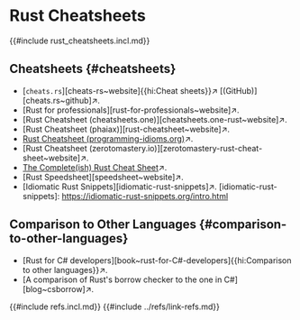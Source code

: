# Rust Cheatsheets

{{#include rust_cheatsheets.incl.md}}

## Cheatsheets {#cheatsheets}

- [`cheats.rs`][cheats-rs~website]{{hi:Cheat sheets}}↗ [(GitHub)][cheats.rs~github]↗.
- [Rust for professionals][rust-for-professionals~website]↗.
- [Rust Cheatsheet (cheatsheets.one)][cheatsheets.one-rust~website]↗.
- [Rust Cheatsheet (phaiax)][rust-cheatsheet~website]↗.
- [Rust Cheatsheet (programming-idioms.org)](https://www.programming-idioms.org/cheatsheet/Rust)↗.
- [Rust Cheatsheet (zerotomastery.io)][zerotomastery-rust-cheat-sheet~website]↗.
- [The Complete(ish) Rust Cheat Sheet](https://dev.to/moekatib/the-completesh-rust-cheat-sheet-4fnn)↗.
- [Rust Speedsheet][speedsheet~website]↗.
- [Idiomatic Rust Snippets][idiomatic-rust-snippets]↗.
[idiomatic-rust-snippets]: https://idiomatic-rust-snippets.org/intro.html

## Comparison to Other Languages {#comparison-to-other-languages}

- [Rust for C# developers][book~rust-for-C#-developers]{{hi:Comparison to other languages}}↗.
- [A comparison of Rust's borrow checker to the one in C#][blog~csborrow]↗.

{{#include refs.incl.md}}
{{#include ../refs/link-refs.md}}

<div class="hidden">
</div>
